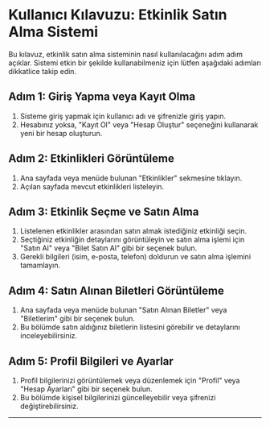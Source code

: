 # Kullanıcı Kılavuzu: Etkinlik Satın Alma Sistemi

Bu kılavuz, etkinlik satın alma sisteminin nasıl kullanılacağını adım adım açıklar. Sistemi etkin bir şekilde kullanabilmeniz için lütfen aşağıdaki adımları dikkatlice takip edin.

## Adım 1: Giriş Yapma veya Kayıt Olma

1. Sisteme giriş yapmak için kullanıcı adı ve şifrenizle giriş yapın.
2. Hesabınız yoksa, "Kayıt Ol" veya "Hesap Oluştur" seçeneğini kullanarak yeni bir hesap oluşturun.

## Adım 2: Etkinlikleri Görüntüleme

1. Ana sayfada veya menüde bulunan "Etkinlikler" sekmesine tıklayın.
2. Açılan sayfada mevcut etkinlikleri listeleyin.

## Adım 3: Etkinlik Seçme ve Satın Alma

1. Listelenen etkinlikler arasından satın almak istediğiniz etkinliği seçin.
2. Seçtiğiniz etkinliğin detaylarını görüntüleyin ve satın alma işlemi için "Satın Al" veya "Bilet Satın Al" gibi bir seçenek bulun.
3. Gerekli bilgileri (isim, e-posta, telefon) doldurun ve satın alma işlemini tamamlayın.

## Adım 4: Satın Alınan Biletleri Görüntüleme

1. Ana sayfada veya menüde bulunan "Satın Alınan Biletler" veya "Biletlerim" gibi bir seçenek bulun.
2. Bu bölümde satın aldığınız biletlerin listesini görebilir ve detaylarını inceleyebilirsiniz.

## Adım 5: Profil Bilgileri ve Ayarlar

1. Profil bilgilerinizi görüntülemek veya düzenlemek için "Profil" veya "Hesap Ayarları" gibi bir seçenek bulun.
2. Bu bölümde kişisel bilgilerinizi güncelleyebilir veya şifrenizi değiştirebilirsiniz.

---

